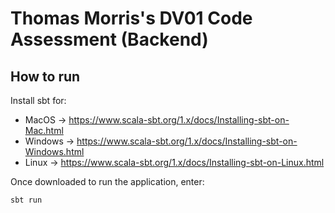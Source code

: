 # Thomas Morris's DV01 Code Assessment (Backend)

## How to run

Install sbt for:
- MacOS -> https://www.scala-sbt.org/1.x/docs/Installing-sbt-on-Mac.html
- Windows -> https://www.scala-sbt.org/1.x/docs/Installing-sbt-on-Windows.html
- Linux -> https://www.scala-sbt.org/1.x/docs/Installing-sbt-on-Linux.html

Once downloaded to run the application, enter:

```shell
sbt run
```